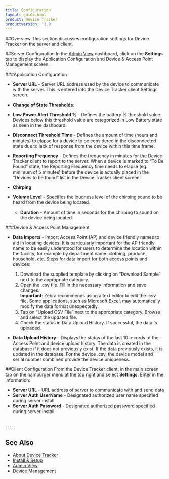 ```yaml
---
title: Configuration
layout: guide.html
product: Device Tracker
productversion: '1.0'
---
```


##Overview
This section discusses configuration settings for Device Tracker on the server and client.

##Server Configuration
In the [Admin View](../admin) dashboard, click on the **Settings** tab to display the Application Configuration and Device & Access Point Management screen. 

###Application Configuration
* **Server URL** - Server URL address used by the device to communicate with the server. This is entered into the Device Tracker client Settings screen.

* **Change of State Thresholds**:
 * **Low Power Alert Threshold %** - Defines the battery % threshold value. Devices below this threshold value are categorized in Low Battery state as seen in the dashboard.
 * **Disconnect Threshold Time** - Defines the amount of time (hours and minutes) to elapse for a device to be considered in the disconnected state due to lack of response from the device within this time frame.

* **Reporting Frequency** - Defines the frequency in minutes for the Device Tracker client to report to the server. When a device is marked to “To Be Found” state, the Reporting Frequency time needs to elapse (eg. minimum of 5 minutes) before the device is actually placed in the “Devices to be found” list in the Device Tracker client screen.

* **Chirping**:
 * **Volume Level** - Specifies the loudness level of the chirping sound to be heard from the device being located.
     * **Duration** - Amount of time in seconds for the chirping to sound on the device being located.


###Device & Access Point Management
* **Data Imports** - Import Access Point (AP) and device friendly names to aid in locating devices. It is particularly important for the AP friendly name to be easily understood for users to determine the location within the facility, for example by department name: clothing, produce, household, etc. Steps for data import for both access points and devices:
    1.	Download the supplied template by clicking on “Download Sample” next to the appropriate category.
    2.	Open the .csv file. Fill in the necessary information and save changes.  
    **Important**: Zebra recommends using a text editor to edit the .csv file. Some applications, such as Microsoft Excel, may automatically modify the data format unexpectedly.
    3.	Tap on “Upload CSV File” next to the appropriate category. Browse and select the updated file. 
    4.	Check the status in Data Upload History. If successful, the data is uploaded. 

* **Data Upload History** - Displays the status of the last 10 records of the Access Point and device upload history. The data is created in the database if it does not previously exist. If the data previously exists, it is updated in the database. For the device .csv, the device model and serial number combined provide the device uniqueness.

##Client Configuration
From the Device Tracker client, in the main screen tap on the hamburger menu at the top right and select **Settings**.  Enter in the information:

* **Server URL** - URL address of server to communicate with and send data
* **Server Auth UserName** - Designated authorized user name specified during server install.   
* **Server Auth Password** - Designated authorized password specified during server install.


<br>
-----

## See Also

* [About Device Tracker](../about)
* [Install & Setup](../setup)
* [Admin View](../admin)
* [Device Management](../mgmt)